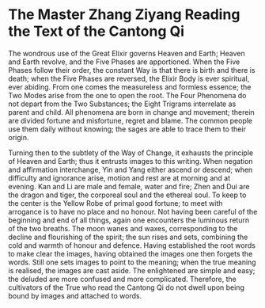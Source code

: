 # The Master Zhang Ziyang Reading the Text of the Cantong Qi

The wondrous use of the Great Elixir governs Heaven and Earth; Heaven and Earth revolve, and the Five Phases are apportioned. When the Five Phases follow their order, the constant Way is that there is birth and there is death; when the Five Phases are reversed, the Elixir Body is ever spiritual, ever abiding. From one comes the measureless and formless essence; the Two Modes arise from the one to open the root. The Four Phenomena do not depart from the Two Substances; the Eight Trigrams interrelate as parent and child. All phenomena are born in change and movement; therein are divided fortune and misfortune, regret and blame. The common people use them daily without knowing; the sages are able to trace them to their origin.

Turning then to the subtlety of the Way of Change, it exhausts the principle of Heaven and Earth; thus it entrusts images to this writing. When negation and affirmation interchange, Yin and Yang either ascend or descend; when difficulty and ignorance arise, motion and rest are at morning and at evening. Kan and Li are male and female, water and fire; Zhen and Dui are the dragon and tiger, the corporeal soul and the ethereal soul. To keep to the center is the Yellow Robe of primal good fortune; to meet with arrogance is to have no place and no honour. Not having been careful of the beginning and end of all things, again one encounters the luminous return of the two breaths. The moon wanes and waxes, corresponding to the decline and flourishing of the spirit; the sun rises and sets, combining the cold and warmth of honour and defence. Having established the root words to make clear the images, having obtained the images one then forgets the words. Still one sets images to point to the meaning; when the true meaning is realised, the images are cast aside. The enlightened are simple and easy; the deluded are more confused and more complicated. Therefore, the cultivators of the True who read the Cantong Qi do not dwell upon being bound by images and attached to words.
